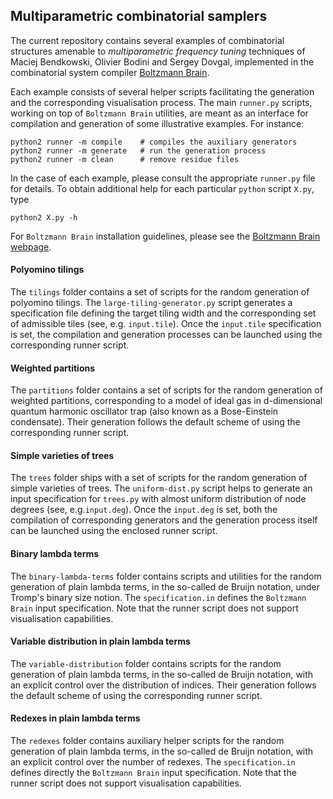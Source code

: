 Multiparametric combinatorial samplers
--------------------------------------

The current repository contains several examples of combinatorial structures
amenable to *multiparametric frequency tuning* techniques of Maciej Bendkowski, Olivier Bodini 
and Sergey Dovgal, implemented in the combinatorial system compiler [Boltzmann Brain](https://github.com/maciej-bendkowski/boltzmann-brain).

Each example consists of several helper scripts facilitating the generation
and the corresponding visualisation process. The main ```runner.py``` scripts,
 working on top of ```Boltzmann Brain``` utilities,
 are meant as an interface for compilation and generation of some illustrative examples.
For instance:

```
python2 runner -m compile    # compiles the auxiliary generators
python2 runner -m generate   # run the generation process
python2 runner -m clean      # remove residue files
```

In the case of each example, please consult the appropriate ```runner.py``` file for details.
To obtain additional help for each particular `python` script `X.py`, type
```
python2 X.py -h
```

For ```Boltzmann Brain``` installation guidelines, please see
the [Boltzmann Brain webpage](https://github.com/maciej-bendkowski/boltzmann-brain).

#### Polyomino tilings
The ```tilings``` folder contains a set of scripts for the random generation of
polyomino tilings. The ```large-tiling-generator.py``` script generates a specification
file defining the target tiling width and the corresponding set of admissible
tiles (see, e.g. ```input.tile```). Once the ```input.tile``` specification is
set, the compilation and generation processes can be launched using the
corresponding runner script.

#### Weighted partitions
The ``partitions`` folder contains a set of scripts for the random generation
of weighted partitions, corresponding to a model of ideal gas in d-dimensional quantum harmonic oscillator trap (also
known as a Bose-Einstein condensate). 
Their generation follows the default scheme
of using the corresponding runner script.

#### Simple varieties of trees
The ``trees`` folder ships with a set of scripts for the random generation
of simple varieties of trees. The ```uniform-dist.py``` script helps to
generate an input specification for ```trees.py``` with almost uniform
distribution of node degrees (see, e.g.```input.deg```).
Once the ```input.deg```
is set, both the compilation of corresponding generators and the generation
process itself can be launched using the enclosed runner script.

#### Binary lambda terms
The ```binary-lambda-terms``` folder contains scripts and utilities for the random generation
of plain lambda terms, in the so-called de Bruijn notation, under Tromp's binary size notion.
The ```specification.in``` defines the ```Boltzmann Brain``` input specification.
Note that the runner script does not support visualisation capabilities.

#### Variable distribution in plain lambda terms
The ```variable-distribution``` folder contains scripts for the random generation
of plain lambda terms, in the so-called de Bruijn notation, with an explicit
control over the distribution of indices.
Their generation follows the default scheme
of using the corresponding runner script.

#### Redexes in plain lambda terms
The ```redexes``` folder contains auxiliary helper scripts for the random generation
of plain lambda terms, in the so-called de Bruijn notation, with an explicit control
over the number of redexes. The ```specification.in``` defines directly the 
```Boltzmann Brain``` input specification. Note that the runner script does not support 
visualisation capabilities.
